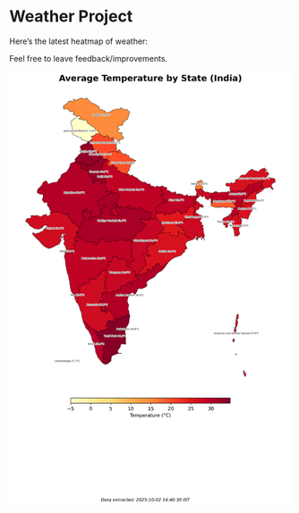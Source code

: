 # Weather Project

Here’s the latest heatmap of weather:

Feel free to leave feedback/improvements.

![India Heatmap](docs/assets/india_heatmap.png?v=DE4188)
